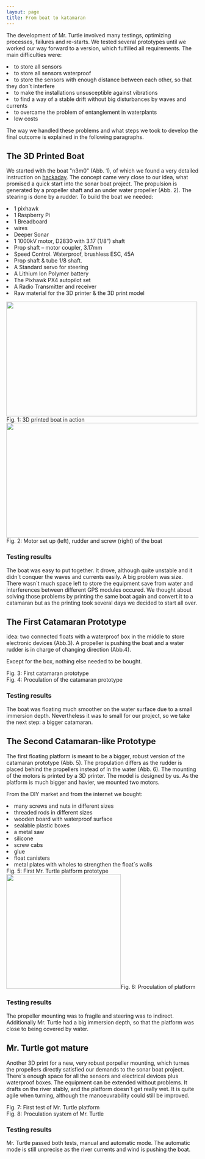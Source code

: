 ```yaml
---
layout: page
title: From boat to katamaran
---
```


<p>The development of Mr. Turtle involved many testings, optimizing processes, failures and re-starts. We tested several prototypes until we worked our way forward to a version, which fulfilled all requirements. The main difficulties were:</p>

<p><li>to store all sensors</li>
<li>to store all sensors waterproof</li>
<li>to store the sensors with enough distance between each other, so that they don´t interfere</li>
<li>to make the installations unsusceptible against vibrations</li>
<li>to find a way of a stable drift without big disturbances by waves and currents</li>
<li>to overcame the problem of entanglement in waterplants</li>
<li>low costs</li></p>

<p>The way we handled these problems and what steps we took to develop the final outcome is explained in the following paragraphs.</p>


<h2>The 3D Printed Boat</h2>

<p>We started with the boat "n3m0" (Abb. 1), of which we found a very detailed instruction on <a href="https://hackaday.io/project/25508-n3m0-the-autonomous-boat">hackaday</a>. The concept came very close to our idea, what promised a quick start into the sonar boat project. The propulsion is generated by a propeller shaft and an under water propeller (Abb. 2). The stearing is done by a rudder.
To build the boat we needed:</p>

<li>1 pixhawk</li>
<li>1 Raspberry Pi</li>
<li>1 Breadboard</li>
<li>wires</li>
<li>Deeper Sonar</li>
<li>1 1000kV motor, D2830 with 3.17 (1/8”) shaft</li>
<li>Prop shaft – motor coupler, 3.17mm</li>
<li>Speed Control. Waterproof, brushless ESC, 45A</li>
<li>Prop shaft & tube 1/8 shaft.</li>
<li>A Standard servo for steering</li>
<li>A Lithium Ion Polymer battery</li>
<li>The Pixhawk PX4 autopilot set</li>
<li>A Radio Transmitter and receiver</li>
<li>Raw material for the 3D printer & the 3D print model</li>

<p>
<div class="box alt">
    <div class="row 50% uniform">
        <div class="4u"><span class="image fit"><img style="width: 500px; height: 300px;" src="assets/images/boat3D.jpg" alt="" />Fig. 1: 3D printed boat in action</span></div>
        <div class="4u"><span class="image fit"><img style="width: 700px; height: 300px;" src="assets/images/Drive1Nemo.png" alt="" />Fig. 2: Motor set up (left), rudder and screw (right) of the boat</span></div>
    </div>
</div>
</p>

<h3>Testing results</h3>    

<p>The boat was easy to put together. It drove, although quite unstable and it didn´t conquer the waves and currents easily. A big problem was size. There wasn´t much space left to store the equipment save from water and interferences between different GPS modules occured. 
We thought about solving those problems by printing the same boat again and convert it to a catamaran but as the printing took several days we decided to start all over.</p>


<h2>The First Catamaran Prototype</h2>

<p> idea: two connected floats with a waterproof box in the middle to store electronic devices (Abb.3). A propeller is pushing the boat and a water rudder is in charge of changing direction (Abb.4).</p> <p> Except for the box, nothing else needed to be bought.</p>

<div class="box alt">
    <div class="row 50% uniform">
        <div class="4u"><span class="image fit"><img src="assets/images/Simon_katamaran.jpg" alt="" />Fig. 3: First catamaran prototype</span></div>
        <div class="4u"><span class="image fit"><img src="assets/images/DriveS.jpg" alt="" />Fig. 4: Proculation of the catamaran prototype</span></div>
    </div>
</div>

<h3>Testing results</h3>
<p> The boat was floating much smoother on the water surface due to a small immersion depth. Nevertheless it was to small for our project, so we take the next step: a bigger catamaran.</p>

<h2>The Second Catamaran-like Prototype</h2>

<p>The first floating platform is meant to be a bigger, robust version of the catamaran prototype (Abb. 5). The propulation differs as the rudder is placed behind the propellers instead of in the water (Abb. 6). The mounting of the motors is printed by a 3D printer. The model is designed by us. As the platform is much bigger and havier, we mounted two motors.</p> 
<p>From the DIY market and from the internet we bought:</p>

<li>many screws and nuts in different sizes</li>
<li>threaded rods in different sizes</li>
<li>wooden board with waterproof surface</li>
<li>sealable plastic boxes</li>
<li>a metal saw</li>
<li>silicone</li>
<li>screw cabs</li>
<li>glue</li>
<li>float canisters</li>
<li>metal plates with wholes to strengthen the float´s walls</li>

<div class="box alt">
				<div class="row 50% uniform">
					<div class="4u"><span class="image fit"><img src="assets/images/turtle1.jpg" alt="" />Fig. 5: First Mr. Turtle platform prototype</span></div>
					<div class="4u"><span class="image fit"><img style="width: 300px; height: 300px;" src="assets/images/Drive23.jpg" alt="" />Fig. 6: Proculation of platform</span></div>
                </div>
</div>

<h3>Testing results</h3>
<p>The propeller mounting was to fragile and steering was to indirect. Additionally Mr. Turtle had a big immersion depth, so that the platform was close to being covered by water. </p>
    
<h2>Mr. Turtle got mature</h2>

Another 3D print for a new, very robust porpeller mounting, which turnes the propellers directly satisfied our demands to the sonar boat project. There´s enough space for all the sensors and electrical devices plus waterproof boxes. The equipment can be extended without problems. It drafts on the river stably, and the platform doesn´t get really wet. It is quite agile when turning, although the manoeuvrability could still be improved.

<div class="box alt">
				<div class="row 50% uniform">
					<div class="4u"><span class="image fit"><img src="assets/images/turtle2.jpg" alt="" />Fig. 7: First test of Mr. Turtle platform</span></div>
					<div class="4u"><span class="image fit"><img src="assets/images/RotorAerial2.JPG" alt="" />Fig. 8: Proculation system of Mr. Turtle</span></div>
                </div>
</div>

<h3>Testing results</h3>
<p>Mr. Turtle passed both tests, manual and automatic mode. The automatic mode is still unprecise as the river currents and wind is pushing the boat. </p>
